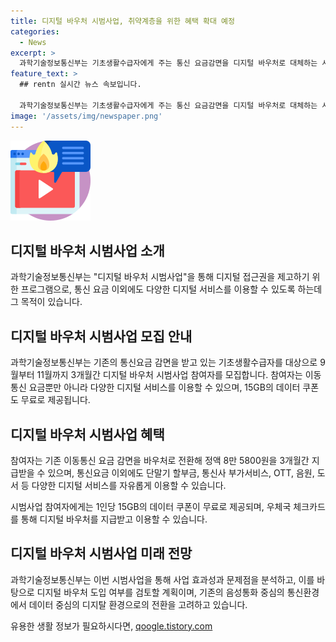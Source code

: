 ```yaml
---
title: 디지털 바우처 시범사업, 취약계층을 위한 혜택 확대 예정
categories:
  - News
excerpt: >
  과학기술정보통신부는 기초생활수급자에게 주는 통신 요금감면을 디지털 바우처로 대체하는 시범사업을 추진 중이다. 이로써 수급자들은 단말기 할부금, 디지털 서비스 등을 포함한 자유로운 이용이 가능해진다. 또한, 15GB의 데이터 쿠폰도 무료로 제공된다. 이번 시범사업을 통해 디지털 바우처의 도입 타당성을 검토할 예정이며, 향후 디지털 바우처 확대 여부를 판단할 계획이다.  
feature_text: >
  ## rentn 실시간 뉴스 속보입니다.

  과학기술정보통신부는 기초생활수급자에게 주는 통신 요금감면을 디지털 바우처로 대체하는 시범사업을 추진 중이다. 이로써 수급자들은 단말기 할부금, 디지털 서비스 등을 포함한 자유로운 이용이 가능해진다. 또한, 15GB의 데이터 쿠폰도 무료로 제공된다. 이번 시범사업을 통해 디지털 바우처의 도입 타당성을 검토할 예정이며, 향후 디지털 바우처 확대 여부를 판단할 계획이다.  
image: '/assets/img/newspaper.png'
---
```


<p><img src="/assets/img/news.png" alt="rentncar 속보" /></p>

<h2 data-ke-size="size26">디지털 바우처 시범사업 소개</h2>

<p data-ke-size="size16">과학기술정보통신부는 "디지털 바우처 시범사업"을 통해 디지털 접근권을 제고하기 위한 프로그램으로, 통신 요금 이외에도 다양한 디지털 서비스를 이용할 수 있도록 하는데 그 목적이 있습니다.</p>

<h2 data-ke-size="size26">디지털 바우처 시범사업 모집 안내</h2>

<p data-ke-size="size16">과학기술정보통신부는 기존의 통신요금 감면을 받고 있는 기초생활수급자를 대상으로 9월부터 11월까지 3개월간 디지털 바우처 시범사업 참여자를 모집합니다. 참여자는 이동통신 요금뿐만 아니라 다양한 디지털 서비스를 이용할 수 있으며, 15GB의 데이터 쿠폰도 무료로 제공됩니다.</p>

<h2 data-ke-size="size26">디지털 바우처 시범사업 혜택</h2>

<p data-ke-size="size16">참여자는 기존 이동통신 요금 감면을 바우처로 전환해 정액 8만 5800원을 3개월간 지급받을 수 있으며, 통신요금 이외에도 단말기 할부금, 통신사 부가서비스, OTT, 음원, 도서 등 다양한 디지털 서비스를 자유롭게 이용할 수 있습니다.</p>

<p data-ke-size="size16">시범사업 참여자에게는 1인당 15GB의 데이터 쿠폰이 무료로 제공되며, 우체국 체크카드를 통해 디지털 바우처를 지급받고 이용할 수 있습니다.</p>

<h2 data-ke-size="size26">디지털 바우처 시범사업 미래 전망</h2>

<p data-ke-size="size16">과학기술정보통신부는 이번 시범사업을 통해 사업 효과성과 문제점을 분석하고, 이를 바탕으로 디지털 바우처 도입 여부를 검토할 계획이며, 기존의 음성통화 중심의 통신환경에서 데이터 중심의 디지탈 환경으로의 전환을 고려하고 있습니다.</p>
유용한 생활 정보가 필요하시다면, <a href="https://qoogle.tistory.com" rel="dofollow">qoogle.tistory.com</a>


